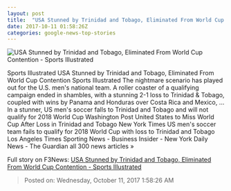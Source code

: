 ```yaml
---
layout: post
title:  "USA Stunned by Trinidad and Tobago, Eliminated From World Cup Contention - Sports Illustrated"
date: 2017-10-11 01:58:26Z
categories: google-news-top-stories
---
```


![USA Stunned by Trinidad and Tobago, Eliminated From World Cup Contention - Sports Illustrated](https://cdn-s3.si.com/s3fs-public/2017/10/10/usa-trinidad-wc-qualifying-highlights.jpg)

Sports Illustrated USA Stunned by Trinidad and Tobago, Eliminated From World Cup Contention Sports Illustrated The nightmare scenario has played out for the U.S. men's national team. A roller coaster of a qualifying campaign ended in shambles, with a stunning 2-1 loss to Trinidad & Tobago, coupled with wins by Panama and Honduras over Costa Rica and Mexico, ... In a stunner, US men's soccer falls to Trinidad and Tobago and will not qualify for 2018 World Cup Washington Post United States to Miss World Cup After Loss in Trinidad and Tobago New York Times US men's soccer team fails to qualify for 2018 World Cup with loss to Trinidad and Tobago Los Angeles Times Sporting News - Business Insider - New York Daily News - The Guardian all 300 news articles »


Full story on F3News: [USA Stunned by Trinidad and Tobago, Eliminated From World Cup Contention - Sports Illustrated](http://www.f3nws.com/n/EJR4tD)

> Posted on: Wednesday, October 11, 2017 1:58:26 AM
